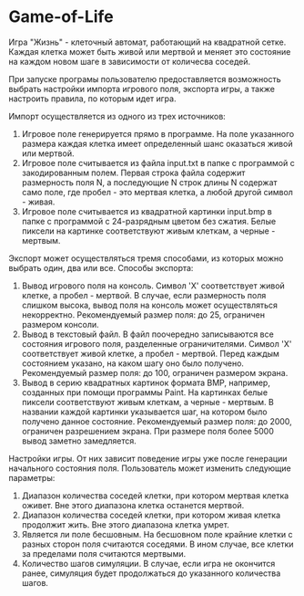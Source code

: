 # Game-of-Life
Игра "Жизнь" - клеточный автомат, работающий на квадратной сетке. Каждая клетка может быть живой или мертвой и меняет это состояние на каждом новом шаге в зависимости от количесва соседей.

При запуске програмы пользователю предоставляется возможность выбрать настройки импорта игрового поля, экспорта игры, а также
настроить правила, по которым идет игра.

Импорт осуществляется из одного из трех источников:
1. Игровое поле генерируется прямо в программе. На поле указанного размера каждая клетка имеет определенный шанс оказаться
живой или мертвой.
2. Игровое поле считывается из файла input.txt в папке с программой с закодированным полем. Первая строка файла содержит размерность поля N, а последующие
N строк длины N содержат само поле, где пробел - это мертвая клетка, а любой другой символ - живая.
3. Игровое поле считывается из квадратной картинки input.bmp в папке с программой с 24-разрядным цветом без сжатия. Белые пиксели на картинке 
соответствуют живым клеткам, а черные - мертвым.

Экспорт может осуществляться тремя способами, из которых можно выбрать один, два или все. Способы экспорта:
1. Вывод игрового поля на консоль. Символ 'X' соответствует живой клетке, а пробел - мертвой. В случае,
если размерность поля слишком высока, вывод поля на консоль может осуществляться некорректно.
  Рекомендуемый размер поля: до 25, ограничен размером консоли.
2. Вывод в текстовый файл. В файл поочередно записываются все состояния игрового поля, разделенные ограничителями.
Символ 'X' соответствует живой клетке, а пробел - мертвой. Перед каждым состоянием указано, на каком шагу оно было получено.
  Рекомендуемый размер поля: до 100, ограничен размером экрана.
3. Вывод в серию квадратных картинок формата BMP, например, созданных при помощи программы Paint. 
На картинках белые пиксели соответствуют живым клеткам, а черные - мертвым.
В названии каждой картинки указывается шаг, на котором было получено данное состояние.
  Рекомендуемый размер поля: до 2000, ограничен разрешением экрана. При размере поля более 5000 вывод заметно замедляется.

Настройки игры. От них зависит поведение игры уже после генерации начального состояния поля.
Пользователь может изменить следующие параметры:
1. Диапазон количества соседей клетки, при котором мертвая клетка оживет. Вне этого диапазона клетка останется мертвой.
2. Диапазон количества соседей клетки, при котором живая клетка продолжит жить. Вне этого диапазона клетка умрет.
3. Является ли поле бесшовным. На бесшовном поле крайние клетки с разных сторон поля считаются соседями. 
В ином случае, все клетки за пределами поля считаются мертвыми.
4. Количество шагов симуляции. В случае, если игра не окончится ранее, симуляция будет продолжаться до указанного количества шагов.
